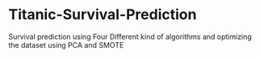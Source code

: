 # Titanic-Survival-Prediction
Survival prediction using Four Different kind of algorithms and optimizing the dataset using PCA and SMOTE
